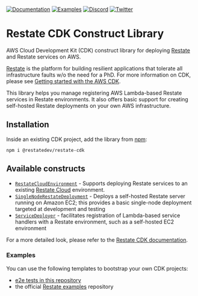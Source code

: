 [![Documentation](https://img.shields.io/badge/doc-reference-blue)](https://docs.restate.dev)
[![Examples](https://img.shields.io/badge/view-examples-blue)](https://github.com/restatedev/examples)
[![Discord](https://img.shields.io/discord/1128210118216007792?logo=discord)](https://discord.gg/skW3AZ6uGd)
[![Twitter](https://img.shields.io/twitter/follow/restatedev.svg?style=social&label=Follow)](https://twitter.com/intent/follow?screen_name=restatedev)

# Restate CDK Construct Library

AWS Cloud Development Kit (CDK) construct library for deploying [Restate](https://restate.dev) and
Restate services on AWS.

[Restate](https://github.com/restatedev/restate) is the platform for building resilient applications
that tolerate all infrastructure faults w/o the need for a PhD. For more information on CDK, please
see [Getting started with the AWS CDK](https://docs.aws.amazon.com/cdk/v2/guide/getting_started.html).

This library helps you manage registering AWS Lambda-based Restate services in Restate environments.
It also offers basic support for creating self-hosted Restate deployments on your own AWS infrastructure.

## Installation

Inside an existing CDK project, add the library from [npm](https://www.npmjs.com/package/@restatedev/restate-cdk):

```shell
npm i @restatedev/restate-cdk
```

## Available constructs

- [`RestateCloudEnvironment`](./lib/restate-constructs/restate-cloud-environment.ts) - Supports deploying Restate
  services to an existing [Restate Cloud](https://cloud.restate.dev) environment.
- [`SingleNodeRestateDeployment`](./lib/restate-constructs/single-node-restate-deployment.ts) - Deploys a self-hosted
  Restate server running on Amazon EC2; this provides a basic single-node deployment targeted at
  development and testing
- [`ServiceDeployer`](./lib/restate-constructs/service-deployer.ts) - facilitates registration of Lambda-based service
  handlers with a Restate environment, such as a self-hosted EC2 environment

For a more detailed look, please refer to the [Restate CDK documentation](https://docs.restate.dev/deploy/lambda/cdk).

### Examples

You can use the following templates to bootstrap your own CDK projects:

- [e2e tests in this repository](test/e2e)
- the official [Restate examples](https://github.com/restatedev/examples) repository
